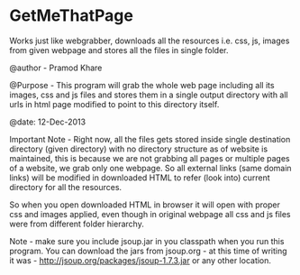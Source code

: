 GetMeThatPage
=============

Works just like webgrabber, downloads all the resources i.e. css, js, images from given webpage 
and stores all the files in single folder.

@author - Pramod Khare

@Purpose - This program will grab the whole web page including all its images, css and js files and stores them in a single output directory with all urls in html page modified to point to this directory itself.

@date: 12-Dec-2013

Important Note - Right now, all the files gets stored inside single destination directory (given directory) with no directory structure as of website is maintained, this is because we are not grabbing all pages or multiple pages of a website, we grab only one webpage. So all external links (same domain links) will be modified in downloaded HTML to refer (look into) current directory for all the resources.
 
So when you open downloaded HTML in browser it will open with proper css and images applied, even though in original webpage all css and js files were from different folder hierarchy.

Note - make sure you include jsoup.jar in you classpath when you run this program. You can download the jars from jsoup.org - at this time of writing it was - http://jsoup.org/packages/jsoup-1.7.3.jar or any other location.
